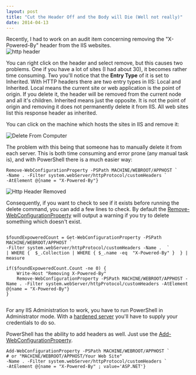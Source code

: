 ```yaml
---
layout: post
title: "Cut the Header Off and the Body will Die (Well not really)"
date: 2014-04-13
---
```


Recently, I had to work on an audit item concerning removing the "X-Powered-By" header from the IIS websites.  
<img src="https://raw.githubusercontent.com/kemiller2002/StructuredSight/master/HttpHeader/Images/DefaultResponseHeader.jpg" alt="http header" />

You can right click on the header and select remove, but this causes two problems.  One if you have a lot of sites (I had about 30), it becomes rather time consuming.  Two you'll notice that the **Entry Type** of it is set to Inherited.  With HTTP headers there are two entry types in IIS: Local and Inherited.  Local means the current site or web application is the point of origin.  If you delete it, the header will be removed from the current node and all it's children.  Inherited means just the opposite.  It is not the point of origin and removing it does not permanently delete it from IIS.  All web sites list this response header as inherited.  

You can click on the machine which hosts the sites in IIS and remove it: 

<img src="https://raw.githubusercontent.com/kemiller2002/StructuredSight/master/HttpHeader/Images/DeleteFromComputer.jpg" alt="Delete From Computer" />


The problem with this being that someone has to manually delete it from each server.  This is both time consuming and error prone (any manual task is), and with PowerShell there is a much easier way: 

```
Remove-WebConfigurationProperty -PSPath MACHINE/WEBROOT/APPHOST `
-Name . -Filter system.webServer/httpProtocol/customHeaders `
-AtElement @{name = "X-Powered-By"}
```


<img src="https://raw.githubusercontent.com/kemiller2002/StructuredSight/master/HttpHeader/Images/HttpHeaderAfterScript.jpg" alt="Http Header Removed" />

Consequently, if you want to check to see if it exists before running the delete command, you can add a few lines to check.  By default the <a href="http://technet.microsoft.com/en-us/library/ee790570.aspx" title="web configuration property link" target="_blank">Remove-WebConfigurationProperty</a> will output a warning if you try to delete something which doesn't exist.  


```

$foundExpoweredCount = Get-WebConfigurationProperty -PSPath MACHINE/WEBROOT/APPHOST `
-Filter system.webServer/httpProtocol/customHeaders -Name .  `
| WHERE {  $_.Collection | WHERE { $_.name -eq  "X-Powered-By" }  } | measure

if($foundExpoweredCount.Count -ne 0) {
    Write-Host "Removing X-Powered-By"
    Remove-WebConfigurationProperty -PSPath MACHINE/WEBROOT/APPHOST -Name . -Filter system.webServer/httpProtocol/customHeaders -AtElement @{name = "X-Powered-By"}
}


```


For any IIS Administration to work, you have to run PowerShell in Administrator mode.  With a <a href="http://technet.microsoft.com/en-us/security/jj720323.aspx" title="Hardened Server" target="_blank">hardened server</a> you'll have to supply your credentials to do so. 

PowerShell has the ability to add headers as well.  Just use the <a href="http://technet.microsoft.com/en-us/library/ee790572.aspx" title="Add Web Configuration" target="_blank">Add-WebConfigurationProperty</a>.


```
Add-WebConfigurationProperty -PSPath MACHINE/WEBROOT/APPHOST ` 
# or "MACHINE/WEBROOT/APPHOST/Your Web Site"
-Name . -Filter system.webServer/httpProtocol/customHeaders `
-AtElement @{name = "X-Powered-By" ; value='ASP.NET'}

```